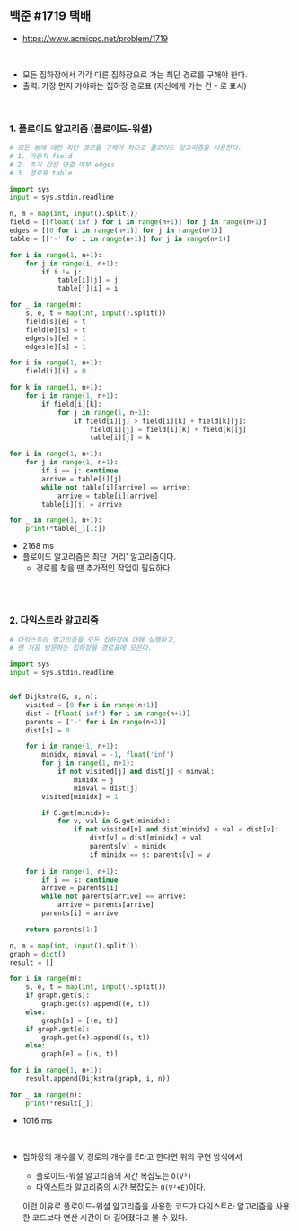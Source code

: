 ## 백준 #1719 택배

- https://www.acmicpc.net/problem/1719

<br>

- 모든 집하장에서 각각 다른 집하장으로 가는 최단 경로를 구해야 한다.
- 출력: 가장 먼저 가야하는 집하장 경로표 (자신에게 가는 건 - 로 표시)

<br>

### 1. 플로이드 알고리즘 (플로이드-워셜)

```python
# 모든 쌍에 대한 최단 경로를 구해야 하므로 플로이드 알고리즘을 사용한다.
# 1. 가중치 field
# 2. 초기 간선 연결 여부 edges
# 3. 경로표 table

import sys
input = sys.stdin.readline

n, m = map(int, input().split())
field = [[float('inf') for i in range(n+1)] for j in range(n+1)]
edges = [[0 for i in range(n+1)] for j in range(n+1)]
table = [['-' for i in range(n+1)] for j in range(n+1)]

for i in range(1, n+1):
    for j in range(i, n+1):
        if i != j:
            table[i][j] = j
            table[j][i] = i

for _ in range(m):
    s, e, t = map(int, input().split())
    field[s][e] = t
    field[e][s] = t
    edges[s][e] = 1
    edges[e][s] = 1

for i in range(1, n+1):
    field[i][i] = 0

for k in range(1, n+1):
    for i in range(1, n+1):
        if field[i][k]:
            for j in range(1, n+1):
                if field[i][j] > field[i][k] + field[k][j]:
                    field[i][j] = field[i][k] + field[k][j]
                    table[i][j] = k

for i in range(1, n+1):
    for j in range(1, n+1):
        if i == j: continue
        arrive = table[i][j]
        while not table[i][arrive] == arrive:
            arrive = table[i][arrive]
        table[i][j] = arrive

for _ in range(1, n+1):
    print(*table[_][1:])
```

- 2168 ms
- 플로이드 알고리즘은 최단 '거리' 알고리즘이다.
  - 경로를 찾을 땐 추가적인 작업이 필요하다.

<br>

<br>

### 2. 다익스트라 알고리즘

```python
# 다익스트라 알고리즘을 모든 집하장에 대해 실행하고, 
# 맨 처음 방문하는 집하장을 경로표에 모은다.

import sys
input = sys.stdin.readline


def Dijkstra(G, s, n):
    visited = [0 for i in range(n+1)]
    dist = [float('inf') for i in range(n+1)]
    parents = ['-' for i in range(n+1)]
    dist[s] = 0

    for i in range(1, n+1):
        minidx, minval = -1, float('inf')
        for j in range(1, n+1):
            if not visited[j] and dist[j] < minval:
                minidx = j
                minval = dist[j]
        visited[minidx] = 1

        if G.get(minidx):
            for v, val in G.get(minidx):
                if not visited[v] and dist[minidx] + val < dist[v]:
                    dist[v] = dist[minidx] + val
                    parents[v] = minidx
                    if minidx == s: parents[v] = v
    
    for i in range(1, n+1):
        if i == s: continue
        arrive = parents[i]
        while not parents[arrive] == arrive:
            arrive = parents[arrive]
        parents[i] = arrive

    return parents[1:]

n, m = map(int, input().split())
graph = dict()
result = []

for i in range(m):
    s, e, t = map(int, input().split())
    if graph.get(s):
        graph.get(s).append((e, t))
    else:
        graph[s] = [(e, t)]
    if graph.get(e):
        graph.get(e).append((s, t))
    else:
        graph[e] = [(s, t)]

for i in range(1, n+1):
    result.append(Dijkstra(graph, i, n))

for _ in range(n):
    print(*result[_])
```

- 1016 ms

<br>

- 집하장의 개수를 V, 경로의 개수를 E라고 한다면 위의 구현 방식에서 

  - 플로이드-워셜 알고리즘의 시간 복잡도는 `O(V³)` 
  - 다익스트라 알고리즘의 시간 복잡도는 `O(V²+E)`이다.

  이런 이유로 플로이드-워셜 알고리즘을 사용한 코드가 다익스트라 알고리즘을 사용한 코드보다 연산 시간이 더 길어졌다고 볼 수 있다.